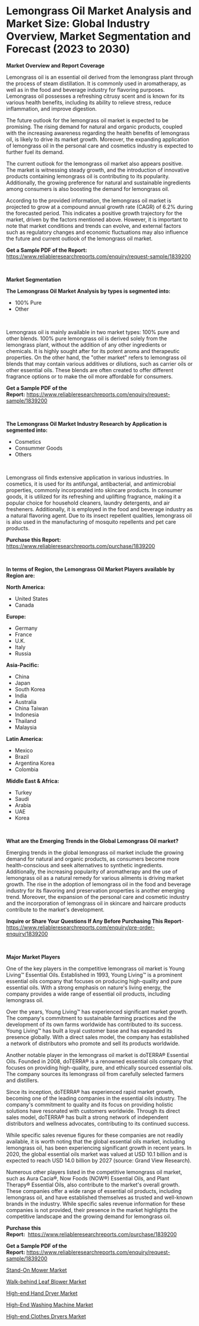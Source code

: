 <p><h1>Lemongrass Oil Market Analysis and Market Size: Global Industry Overview, Market Segmentation and Forecast (2023 to 2030)</h1></p><p><strong>Market Overview and Report Coverage</strong></p>
<p><p>Lemongrass oil is an essential oil derived from the lemongrass plant through the process of steam distillation. It is commonly used in aromatherapy, as well as in the food and beverage industry for flavoring purposes. Lemongrass oil possesses a refreshing citrusy scent and is known for its various health benefits, including its ability to relieve stress, reduce inflammation, and improve digestion.</p><p>The future outlook for the lemongrass oil market is expected to be promising. The rising demand for natural and organic products, coupled with the increasing awareness regarding the health benefits of lemongrass oil, is likely to drive its market growth. Moreover, the expanding application of lemongrass oil in the personal care and cosmetics industry is expected to further fuel its demand.</p><p>The current outlook for the lemongrass oil market also appears positive. The market is witnessing steady growth, and the introduction of innovative products containing lemongrass oil is contributing to its popularity. Additionally, the growing preference for natural and sustainable ingredients among consumers is also boosting the demand for lemongrass oil.</p><p>According to the provided information, the lemongrass oil market is projected to grow at a compound annual growth rate (CAGR) of 6.2% during the forecasted period. This indicates a positive growth trajectory for the market, driven by the factors mentioned above. However, it is important to note that market conditions and trends can evolve, and external factors such as regulatory changes and economic fluctuations may also influence the future and current outlook of the lemongrass oil market.</p></p>
<p><strong>Get a Sample PDF of the Report:</strong> <a href="https://www.reliableresearchreports.com/enquiry/request-sample/1839200">https://www.reliableresearchreports.com/enquiry/request-sample/1839200</a></p>
<p>&nbsp;</p>
<p><strong>Market Segmentation</strong></p>
<p><strong>The Lemongrass Oil Market Analysis by types is segmented into:</strong></p>
<p><ul><li>100% Pure</li><li>Other</li></ul></p>
<p>&nbsp;</p>
<p><p>Lemongrass oil is mainly available in two market types: 100% pure and other blends. 100% pure lemongrass oil is derived solely from the lemongrass plant, without the addition of any other ingredients or chemicals. It is highly sought after for its potent aroma and therapeutic properties. On the other hand, the "other market" refers to lemongrass oil blends that may contain various additives or dilutions, such as carrier oils or other essential oils. These blends are often created to offer different fragrance options or to make the oil more affordable for consumers.</p></p>
<p><strong>Get a Sample PDF of the Report:</strong>&nbsp;<a href="https://www.reliableresearchreports.com/enquiry/request-sample/1839200">https://www.reliableresearchreports.com/enquiry/request-sample/1839200</a></p>
<p>&nbsp;</p>
<p><strong>The Lemongrass Oil Market Industry Research by Application is segmented into:</strong></p>
<p><ul><li>Cosmetics</li><li>Consummer Goods</li><li>Others</li></ul></p>
<p>&nbsp;</p>
<p><p>Lemongrass oil finds extensive application in various industries. In cosmetics, it is used for its antifungal, antibacterial, and antimicrobial properties, commonly incorporated into skincare products. In consumer goods, it is utilized for its refreshing and uplifting fragrance, making it a popular choice for household cleaners, laundry detergents, and air fresheners. Additionally, it is employed in the food and beverage industry as a natural flavoring agent. Due to its insect repellent qualities, lemongrass oil is also used in the manufacturing of mosquito repellents and pet care products.</p></p>
<p><strong>Purchase this Report:</strong>&nbsp; <a href="https://www.reliableresearchreports.com/purchase/1839200">https://www.reliableresearchreports.com/purchase/1839200</a></p>
<p>&nbsp;</p>
<p><strong>In terms of Region, the Lemongrass Oil Market Players available by Region are:</strong></p>
<p>
    <p> <strong> North America: </strong>
        <ul>
            <li>United States</li>
            <li>Canada</li>
        </ul>
        </p> 
    <p> <strong> Europe: </strong>
        <ul>
            <li>Germany</li>
            <li>France</li>
            <li>U.K.</li>
            <li>Italy</li>
            <li>Russia</li>
        </ul>
        </p> 
    <p> <strong> Asia-Pacific: </strong>
        <ul>
            <li>China</li>
            <li>Japan</li>
            <li>South Korea</li>
            <li>India</li>
            <li>Australia</li>
            <li>China Taiwan</li>
            <li>Indonesia</li>
            <li>Thailand</li>
            <li>Malaysia</li>
        </ul>
        </p> 
    <p> <strong> Latin America: </strong>
        <ul>
            <li>Mexico</li>
            <li>Brazil</li>
            <li>Argentina Korea</li>
            <li>Colombia</li>
        </ul>
        </p> 
    <p> <strong> Middle East & Africa: </strong>
        <ul>
            <li>Turkey</li>
            <li>Saudi</li>
            <li>Arabia</li>
            <li>UAE</li>
            <li>Korea</li>
        </ul>
    </p>
    </p>
<p>&nbsp;</p>
<p><strong>What are the Emerging Trends in the Global Lemongrass Oil market?</strong></p>
<p><p>Emerging trends in the global lemongrass oil market include the growing demand for natural and organic products, as consumers become more health-conscious and seek alternatives to synthetic ingredients. Additionally, the increasing popularity of aromatherapy and the use of lemongrass oil as a natural remedy for various ailments is driving market growth. The rise in the adoption of lemongrass oil in the food and beverage industry for its flavoring and preservation properties is another emerging trend. Moreover, the expansion of the personal care and cosmetic industry and the incorporation of lemongrass oil in skincare and haircare products contribute to the market's development.</p></p>
<p><strong>Inquire or Share Your Questions If Any Before Purchasing This Report</strong>- <a href="https://www.reliableresearchreports.com/enquiry/pre-order-enquiry/1839200">https://www.reliableresearchreports.com/enquiry/pre-order-enquiry/1839200</a></p>
<p>&nbsp;</p>
<p><strong>Major Market Players</strong></p>
<p><p>One of the key players in the competitive lemongrass oil market is Young Living™ Essential Oils. Established in 1993, Young Living™ is a prominent essential oils company that focuses on producing high-quality and pure essential oils. With a strong emphasis on nature's living energy, the company provides a wide range of essential oil products, including lemongrass oil.</p><p>Over the years, Young Living™ has experienced significant market growth. The company's commitment to sustainable farming practices and the development of its own farms worldwide has contributed to its success. Young Living™ has built a loyal customer base and has expanded its presence globally. With a direct sales model, the company has established a network of distributors who promote and sell its products worldwide.</p><p>Another notable player in the lemongrass oil market is doTERRA® Essential Oils. Founded in 2008, doTERRA® is a renowned essential oils company that focuses on providing high-quality, pure, and ethically sourced essential oils. The company sources its lemongrass oil from carefully selected farmers and distillers.</p><p>Since its inception, doTERRA® has experienced rapid market growth, becoming one of the leading companies in the essential oils industry. The company's commitment to quality and its focus on providing holistic solutions have resonated with customers worldwide. Through its direct sales model, doTERRA® has built a strong network of independent distributors and wellness advocates, contributing to its continued success.</p><p>While specific sales revenue figures for these companies are not readily available, it is worth noting that the global essential oils market, including lemongrass oil, has been experiencing significant growth in recent years. In 2020, the global essential oils market was valued at USD 10.1 billion and is expected to reach USD 14.0 billion by 2027 (source: Grand View Research).</p><p>Numerous other players listed in the competitive lemongrass oil market, such as Aura Cacia®, Now Foods (NOW®) Essential Oils, and Plant Therapy® Essential Oils, also contribute to the market's overall growth. These companies offer a wide range of essential oil products, including lemongrass oil, and have established themselves as trusted and well-known brands in the industry. While specific sales revenue information for these companies is not provided, their presence in the market highlights the competitive landscape and the growing demand for lemongrass oil.</p></p>
<p><strong>Purchase this Report:</strong>&nbsp;&nbsp;<a href="https://www.reliableresearchreports.com/purchase/1839200">https://www.reliableresearchreports.com/purchase/1839200</a></p>
<p></p>
<p><strong>Get a Sample PDF of the Report:</strong>&nbsp;<a href="https://www.reliableresearchreports.com/enquiry/request-sample/1839200">https://www.reliableresearchreports.com/enquiry/request-sample/1839200</a></p>
<p><p><a href="https://medium.com/@dougschmidt645/stand-on-mower-market-furnishes-information-on-market-share-market-trends-and-market-growth-7d72b3f4a7a5">Stand-On Mower Market</a></p><p><a href="https://medium.com/@kelsitorphy644/walk-behind-leaf-blower-market-comprehensive-assessment-by-type-application-and-geography-06f0a573620c">Walk-behind Leaf Blower Market</a></p><p><a href="https://medium.com/@soap.equip.win/high-end-hand-dryer-market-share-evolution-and-market-growth-trends-2023-2030-3368639eaeb2">High-end Hand Dryer Market</a></p><p><a href="https://medium.com/@fifth.dress.cause/high-end-washing-machine-market-exploring-market-share-market-trends-and-future-growth-768d5c787676">High-End Washing Machine Market</a></p><p><a href="https://medium.com/@wine.sight.theme/high-end-clothes-dryers-nbsp-market-focuses-on-market-share-size-and-projected-forecast-till-2030-41cdf8e3ba00">High-end Clothes Dryers Market</a></p></p>